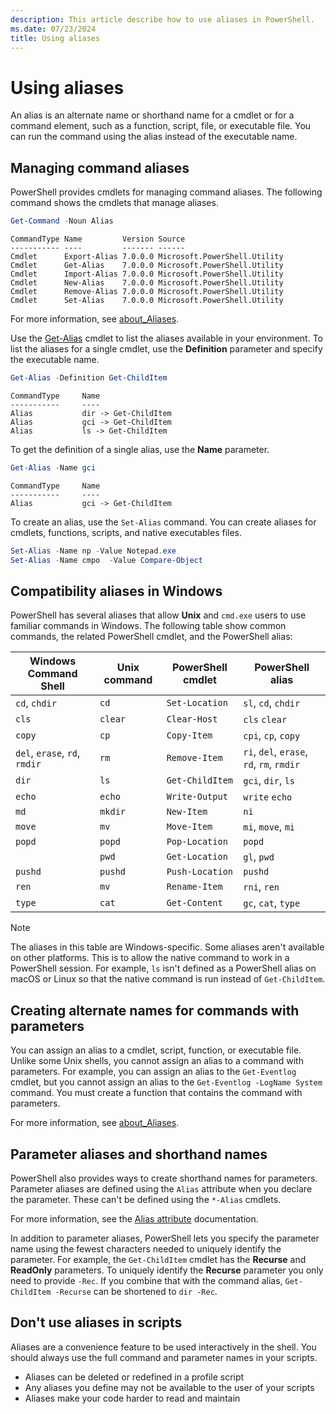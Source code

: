 ```yaml
---
description: This article describe how to use aliases in PowerShell.
ms.date: 07/23/2024
title: Using aliases
---
```

# Using aliases

An alias is an alternate name or shorthand name for a cmdlet or for a command element, such as a
function, script, file, or executable file. You can run the command using the alias instead of the
executable name.

## Managing command aliases

PowerShell provides cmdlets for managing command aliases. The following command shows the cmdlets
that manage aliases.

```powershell
Get-Command -Noun Alias
```

```Output
CommandType Name         Version Source
----------- ----         ------- ------
Cmdlet      Export-Alias 7.0.0.0 Microsoft.PowerShell.Utility
Cmdlet      Get-Alias    7.0.0.0 Microsoft.PowerShell.Utility
Cmdlet      Import-Alias 7.0.0.0 Microsoft.PowerShell.Utility
Cmdlet      New-Alias    7.0.0.0 Microsoft.PowerShell.Utility
Cmdlet      Remove-Alias 7.0.0.0 Microsoft.PowerShell.Utility
Cmdlet      Set-Alias    7.0.0.0 Microsoft.PowerShell.Utility
```

For more information, see [about_Aliases][01].

Use the [Get-Alias][04] cmdlet to list the aliases available in your environment. To list the
aliases for a single cmdlet, use the **Definition** parameter and specify the executable name.

```powershell
Get-Alias -Definition Get-ChildItem
```

```Output
CommandType     Name
-----------     ----
Alias           dir -> Get-ChildItem
Alias           gci -> Get-ChildItem
Alias           ls -> Get-ChildItem
```

To get the definition of a single alias, use the **Name** parameter.

```powershell
Get-Alias -Name gci
```

```Output
CommandType     Name
-----------     ----
Alias           gci -> Get-ChildItem
```

To create an alias, use the `Set-Alias` command. You can create aliases for cmdlets, functions,
scripts, and native executables files.

```powershell
Set-Alias -Name np -Value Notepad.exe
Set-Alias -Name cmpo  -Value Compare-Object
```

## Compatibility aliases in Windows

PowerShell has several aliases that allow **Unix** and `cmd.exe` users to use familiar commands in
Windows. The following table show common commands, the related PowerShell cmdlet, and the PowerShell
alias:

|     Windows Command Shell     | Unix command | PowerShell cmdlet |             PowerShell alias              |
| ----------------------------- | ------------ | ----------------- | ----------------------------------------- |
| `cd`, `chdir`                 | `cd`         | `Set-Location`    | `sl`, `cd`, `chdir`                       |
| `cls`                         | `clear`      | `Clear-Host`      | `cls` `clear`                             |
| `copy`                        | `cp`         | `Copy-Item`       | `cpi`, `cp`, `copy`                       |
| `del`, `erase`, `rd`, `rmdir` | `rm`         | `Remove-Item`     | `ri`, `del`, `erase`, `rd`, `rm`, `rmdir` |
| `dir`                         | `ls`         | `Get-ChildItem`   | `gci`, `dir`, `ls`                        |
| `echo`                        | `echo`       | `Write-Output`    | `write` `echo`                            |
| `md`                          | `mkdir`      | `New-Item`        | `ni`                                      |
| `move`                        | `mv`         | `Move-Item`       | `mi`, `move`, `mi`                        |
| `popd`                        | `popd`       | `Pop-Location`    | `popd`                                    |
|                               | `pwd`        | `Get-Location`    | `gl`, `pwd`                               |
| `pushd`                       | `pushd`      | `Push-Location`   | `pushd`                                   |
| `ren`                         | `mv`         | `Rename-Item`     | `rni`, `ren`                              |
| `type`                        | `cat`        | `Get-Content`     | `gc`, `cat`, `type`                       |

> [!NOTE]
> The aliases in this table are Windows-specific. Some aliases aren't available on other platforms.
> This is to allow the native command to work in a PowerShell session. For example, `ls` isn't
> defined as a PowerShell alias on macOS or Linux so that the native command is run instead of
> `Get-ChildItem`.

## Creating alternate names for commands with parameters

You can assign an alias to a cmdlet, script, function, or executable file. Unlike some Unix shells,
you cannot assign an alias to a command with parameters. For example, you can assign an alias to the
`Get-Eventlog` cmdlet, but you cannot assign an alias to the `Get-Eventlog -LogName System` command.
You must create a function that contains the command with parameters.

For more information, see [about_Aliases][02].

## Parameter aliases and shorthand names

PowerShell also provides ways to create shorthand names for parameters. Parameter aliases are
defined using the `Alias` attribute when you declare the parameter. These can't be defined using the
`*-Alias` cmdlets.

For more information, see the [Alias attribute][03] documentation.

In addition to parameter aliases, PowerShell lets you specify the parameter name using the fewest
characters needed to uniquely identify the parameter. For example, the `Get-ChildItem` cmdlet has
the **Recurse** and **ReadOnly** parameters. To uniquely identify the **Recurse** parameter you only
need to provide `-Rec`. If you combine that with the command alias, `Get-ChildItem -Recurse` can be
shortened to `dir -Rec`.

## Don't use aliases in scripts

Aliases are a convenience feature to be used interactively in the shell. You should always use the
full command and parameter names in your scripts.

- Aliases can be deleted or redefined in a profile script
- Any aliases you define may not be available to the user of your scripts
- Aliases make your code harder to read and maintain

<!-- link references -->
[01]: /powershell/module/microsoft.powershell.core/about/about_aliases
[02]: /powershell/module/microsoft.powershell.core/about/about_aliases#alternate-names-for-commands-with-parameters
[03]: /powershell/module/microsoft.powershell.core/about/about_functions_advanced_parameters#alias-attribute
[04]: xref:Microsoft.PowerShell.Utility.Get-Alias
